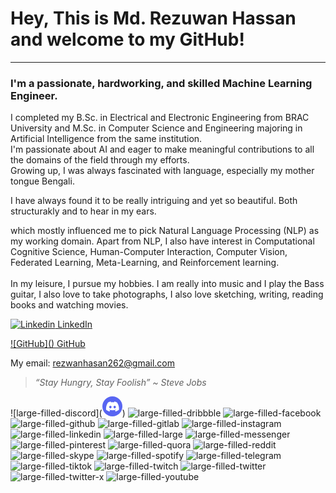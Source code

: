 # Hey, This is Md. Rezuwan Hassan and welcome to my GitHub!

---

<h3>I'm a passionate, hardworking, and skilled Machine Learning Engineer.</h3>


I completed my B.Sc. in Electrical and Electronic Engineering from BRAC University and M.Sc. in Computer Science and Engineering majoring in Artificial Intelligence from the same institution. <br>
I'm passionate about AI and eager to make meaningful contributions to all the domains of the field through my efforts. <br>
Growing up, I was always fascinated with language, especially my mother tongue Bengali. 

I have always found it to be really intriguing and yet so beautiful. Both structurakly and to hear in my ears. 

which mostly influenced me to pick Natural Language Processing (NLP) as my working domain. Apart from NLP, I also have interest in Computational Cognitive Science, Human-Computer Interaction, Computer Vision, Federated Learning, Meta-Learning, and Reinforcement learning.
<br>
<br>
In my leisure, I pursue my hobbies. I am really into music and I play the Bass guitar, I also love to take photographs, I also love sketching, writing, reading books and watching movies.


[![Linkedin](https://i.sstatic.net/gVE0j.png) LinkedIn](https://bd.linkedin.com/in/md-rezuwan-hasan-04246416b)
&nbsp;

[![GitHub](<i class="fa-brands fa-github"></i>) GitHub](https://github.com/RezuwanHassan262)





My email: rezwanhasan262@gmail.com


<!--
**RezuwanHassan262/RezuwanHassan262** is a ✨ _special_ ✨ repository because its `README.md` (this file) appears on your GitHub profile.

Here are some ideas to get you started:

- 🔭 I’m currently working on ...
- 🌱 I’m currently learning ...
- 👯 I’m looking to collaborate on ...
- 🤔 I’m looking for help with ...
- 💬 Ask me about ...
- 📫 How to reach me: ...
- 😄 Pronouns: ...
- ⚡ Fun fact: ...
-->

> _“Stay Hungry, Stay Foolish” ~ Steve Jobs_

![large-filled-discord](<svg xmlns="http://www.w3.org/2000/svg" width="32" height="32" viewBox="0 0 16 16"><circle fill="#5865F2" cx="8" cy="8" r="8"/><path fill="#fff" text-anchor="middle" dominant-baseline="middle" d="M11.73 4.815a8.58 8.58 0 0 0-2.118-.658.033.033 0 0 0-.034.017 5.93 5.93 0 0 0-.263.541 7.93 7.93 0 0 0-2.378 0 5.2 5.2 0 0 0-.268-.541.033.033 0 0 0-.034-.017 8.539 8.539 0 0 0-2.117.658.026.026 0 0 0-.013.011c-1.349 2.015-1.718 3.98-1.537 5.92q.002.014.014.024a8.645 8.645 0 0 0 2.596 1.313.033.033 0 0 0 .037-.012q.3-.41.531-.864a.033.033 0 0 0-.006-.039l-.012-.007a5.85 5.85 0 0 1-.811-.387.033.033 0 0 1-.013-.042l.01-.013q.082-.062.161-.127a.033.033 0 0 1 .033-.004c1.702.777 3.545.777 5.227 0a.033.033 0 0 1 .034.004q.079.065.161.127a.033.033 0 0 1-.002.055 5.2 5.2 0 0 1-.812.387.033.033 0 0 0-.02.019.033.033 0 0 0 .002.027c.156.302.335.59.531.864a.033.033 0 0 0 .037.012 8.58 8.58 0 0 0 2.6-1.313.033.033 0 0 0 .014-.024c.217-2.243-.363-4.192-1.538-5.92a.02.02 0 0 0-.013-.011m-5.328 4.75c-.513 0-.935-.471-.935-1.049s.414-1.048.935-1.048c.524 0 .942.474.934 1.048 0 .578-.414 1.048-.934 1.048m3.455 0c-.512 0-.935-.47-.935-1.048s.414-1.048.935-1.048c.525 0 .943.474.935 1.048 0 .578-.41 1.048-.935 1.048"/></svg>)
![large-filled-dribbble](large/filled/dribbble.svg)
![large-filled-facebook](large/filled/facebook.svg)
![large-filled-github](large/filled/github.svg)
![large-filled-gitlab](large/filled/gitlab.svg)
![large-filled-instagram](large/filled/instagram.svg)
![large-filled-linkedin](large/filled/linkedin.svg)
![large-filled-large](large/filled/medium.svg)
![large-filled-messenger](large/filled/messenger.svg)
![large-filled-pinterest](large/filled/pinterest.svg)
![large-filled-quora](large/filled/quora.svg)
![large-filled-reddit](large/filled/reddit.svg)
![large-filled-skype](large/filled/skype.svg)
![large-filled-spotify](large/filled/spotify.svg)
![large-filled-telegram](large/filled/telegram.svg)
![large-filled-tiktok](large/filled/tiktok.svg)
![large-filled-twitch](large/filled/twitch.svg)
![large-filled-twitter](large/filled/twitter.svg)
![large-filled-twitter-x](large/filled/twitter-x.svg)
![large-filled-youtube](large/filled/youtube.svg)
